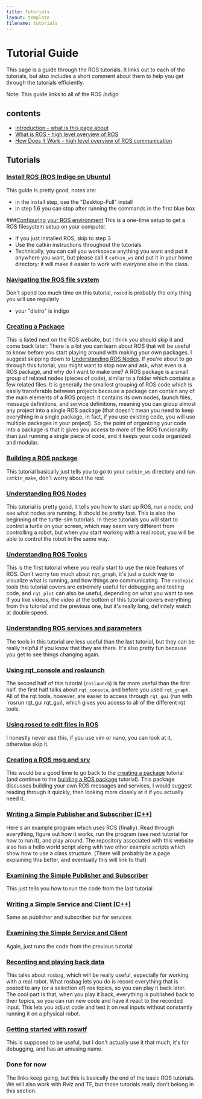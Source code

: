 ```yaml
---
title: Tutorials
layout: template
filename: tutorials
--- 
```


# Tutorial Guide
This page is a guide through the ROS tutorials. It links out to each of the tutorials, but also includes a short comment about them to help you get through the tutorials efficiently.

Note: This guide links to all of the ROS *Indigo*

## contents
- [Introduction - what is this page about](#introduction-to-ros)
- [What is ROS - high level overview of ROS](#what-is-ros)
- [How Does It Work - high level overview of ROS communication](#ok-that-makes-some-conceptual-sense-but-how-does-it-work)

## Tutorials
### [Install ROS (ROS Indigo on Ubuntu)](http://wiki.ros.org/indigo/Installation/Ubuntu)
This guide is pretty good, notes are:
- in the install step, use the "Desktop-Full" install
- in step 1.6 you can stop after running the commands in the first blue box

###[Configuring your ROS environment](http://wiki.ros.org/ROS/Tutorials/InstallingandConfiguringROSEnvironment)
This is a one-time setup to get a ROS filesystem setup on your computer.
- If you just installed ROS, skip to step 3
- Use the catkin instructions throughout the tutorials
- Technically, you can call you workspace anything you want and put it anywhere you want, but please call it `catkin_ws` and put it in your home directory: it will make it easier to work with everyone else in the class.

### [Navigating the ROS file system](http://wiki.ros.org/ROS/Tutorials/NavigatingTheFilesystem)
Don't spend too much time on this tutorial, `roscd` is probably the only thing you will use regularly
- your "distro" is indigo

### [Creating a Package](http://wiki.ros.org/ROS/Tutorials/CreatingPackage)
This is listed next on the ROS website, but I think you should skip it and come back later: There is a lot you can learn about ROS that will be useful to know before you start playing around with making your own packages. I suggest skipping down to [Understanding ROS Nodes](#understanding-ros-nodes).
If you're about to go through this tutorial, you might want to stop now and ask, what even is a ROS package, and why do I want to make one?  A ROS package is a small group of related nodes (pieces of code), similar to a folder which contains a few related files. It is generally the smallest grouping of ROS code which is easily transferable between projects because a package can contain any of the main elements of a ROS project: it contains its own nodes, launch files, message definitions, and service definitions, meaning you can group almost any project into a single ROS package (that doesn't mean you need to keep everything in a single package, in fact, if you use existing code, you will use multiple packages in your project). 
So, the point of organizing your code into a package is that it gives you access to more of the ROS funcionality than just running a single piece of code, and it keeps your code organized and modular.

### [Building a ROS package](http://wiki.ros.org/ROS/Tutorials/BuildingPackages)
This tutorial basically just tells you to go to your `catkin_ws` directory and run `catkin_make`, don't worry about the rest

### [Understanding ROS Nodes](http://wiki.ros.org/ROS/Tutorials/UnderstandingNodes)
This tutorial is pretty good, it tells you how to start up ROS, run a node, and see what nodes are running. It should be pretty fast. This is also the beginning of the turtle-sim tutorials. In these tutorials you will start to control a turtle on your screen, which may seem very different from controlling a robot, but when you start working with a real robot, you will be able to control the robot in the same way.

### [Understanding ROS Topics](http://wiki.ros.org/ROS/Tutorials/UnderstandingTopics)
This is the first tutorial where you really start to use the nice features of ROS. Don't worry too much about `rqt_graph`, it's just a quick way to visualize what is running, and how things are communicating. The `rostopic` tools this tutorial covers are extremely useful for debugging and testing code, and `rqt_plot` can also be useful, depending on what you want to see.
If you like videos, the video at the bottom of this tutorial covers everything from this tutorial and the previous one, but it's really long, definitely watch at double speed.

### [Understanding ROS services and parameters](http://wiki.ros.org/ROS/Tutorials/UnderstandingServicesParams)
The tools in this tutorial are less useful than the last tutorial, but they can be really helpful if you know that they are there. It's also pretty fun because you get to see things changing again.

### [Using rqt_console and roslaunch](http://wiki.ros.org/ROS/Tutorials/UsingRqtconsoleRoslaunch)
The second half of this tutorial (`roslaunch`) is far more useful than the first half. the first half talks about `rqt_console`, and before you used `rqt_graph`. All of the rqt tools, however, are easier to access through `rqt_gui` (run with `rosrun rqt_gui rqt_gui), which gives you access to all of the different rqt tools.

### [Using rosed to edit files in ROS](http://wiki.ros.org/ROS/Tutorials/UsingRosEd)
I honestly never use this, if you use vim or nano, you can look at it, otherwise skip it.

### [Creating a ROS msg and srv](http://wiki.ros.org/ROS/Tutorials/CreatingMsgAndSrv)
This would be a good time to go back to the [creating a package](#creating-a-package) tutorial (and continue to the [building a ROS package](#building-a-ros-package) tutorial).
This package discusses building your own ROS messages and services, I would suggest reading through it quickly, then looking more closely at it if you actually need it.

### [Writing a Simple Publisher and Subscriber (C++)](http://wiki.ros.org/ROS/Tutorials/WritingPublisherSubscriber%28c%2B%2B%29)
Here's an example program which uses ROS (finally). Read through everything, figure out how it works, run the program (see next tutorial for how to run it), and play around. 
The repository associated with this website also has a hello world script along with two other example scripts which show how to use a class structure. (There will probably be a page explaining this better, and eventually this will link to that)

### [Examining the Simple Publisher and Subscriber](http://wiki.ros.org/ROS/Tutorials/ExaminingPublisherSubscriber)
This just tells you how to run the code from the last tutorial

### [Writing a Simple Service and Client (C++)](http://wiki.ros.org/ROS/Tutorials/WritingServiceClient%28c%2B%2B%29)
Same as publisher and subscriber but for services

### [Examining the Simple Service and Client](http://wiki.ros.org/ROS/Tutorials/ExaminingServiceClient)
Again, just runs the code from the previous tutorial

### [Recording and playing back data](http://wiki.ros.org/ROS/Tutorials/Recording%20and%20playing%20back%20data)
This talks about `rosbag`, which will be really useful, especially for working with a real robot. What rosbag lets you do is record everything that is posted to any (or a selection of) ros topics, so you can play it back later. The cool part is that, when you play it back, everything is published back to their topics, so you can run new code and have it react to the recorded input. This lets you adjust code and test it on real inputs without constantly running it on a physical robot.

### [Getting started with roswtf](http://wiki.ros.org/ROS/Tutorials/Getting%20started%20with%20roswtf)
This is supposed to be useful, but I don't actually use it that much, it's for debugging, and has an amusing name.

### Done for now
The links keep going, but this is basically the end of the basic ROS tutorials. We will also work with Rviz and TF, but those tutorials really don't belong in this section.